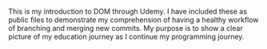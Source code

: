 This is my introduction to DOM through Udemy.
I have included these as public files to demonstrate my comprehension of having a healthy workflow of branching and merging new commits.
My purpose is to show a clear picture of my education journey as I continue my programming journey.